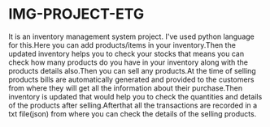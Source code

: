 # IMG-PROJECT-ETG
It is an inventory management system project. I've used python language for this.Here you can add products/items in your inventory.Then the updated inventory helps you to check your stocks that means you can check how many products do you have in your inventory along with the products details also.Then you can sell any products.At the time of selling products bills are automatically generated and provided to the customers from where they will get all the information about their purchase.Then inventory is updated that would help you to check the quantities and details of the products after selling.Afterthat all the transactions are recorded in a txt file(json) from where you can check the details of the selling products.
